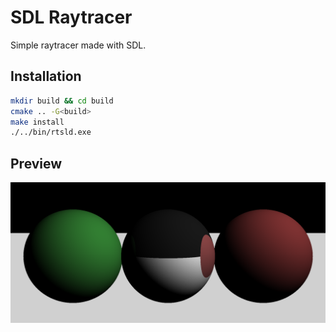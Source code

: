 # SDL Raytracer

Simple raytracer made with SDL.

## Installation

```sh
mkdir build && cd build
cmake .. -G<build>
make install
./../bin/rtsld.exe
```

## Preview

<img src="img/preview.png" width="900">